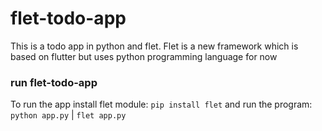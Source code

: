 # flet-todo-app

This is a todo app in
python and flet. Flet is a new framework which is based on flutter but uses
python programming language for now

### run flet-todo-app

To run the app install flet module: `pip install flet` and run the program:
`python app.py` | `flet app.py`
